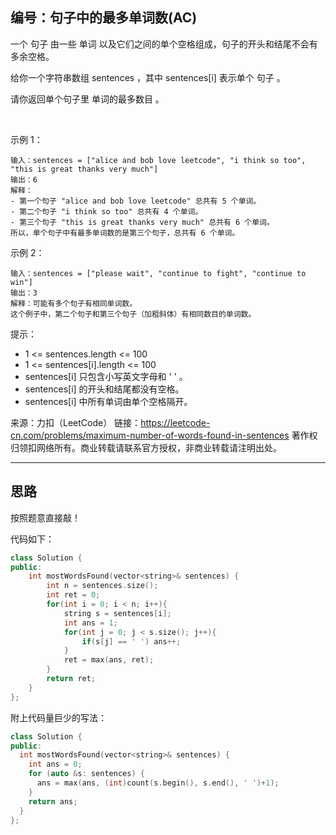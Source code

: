 ## 编号：句子中的最多单词数(AC)

一个 句子 由一些 单词 以及它们之间的单个空格组成，句子的开头和结尾不会有多余空格。

给你一个字符串数组 sentences ，其中 sentences[i] 表示单个 句子 。

请你返回单个句子里 单词的最多数目 。

 

示例 1：
```
输入：sentences = ["alice and bob love leetcode", "i think so too", "this is great thanks very much"]
输出：6
解释：
- 第一个句子 "alice and bob love leetcode" 总共有 5 个单词。
- 第二个句子 "i think so too" 总共有 4 个单词。
- 第三个句子 "this is great thanks very much" 总共有 6 个单词。
所以，单个句子中有最多单词数的是第三个句子，总共有 6 个单词。
```
示例 2：
```
输入：sentences = ["please wait", "continue to fight", "continue to win"]
输出：3
解释：可能有多个句子有相同单词数。
这个例子中，第二个句子和第三个句子（加粗斜体）有相同数目的单词数。 
```
提示：

* 1 <= sentences.length <= 100
* 1 <= sentences[i].length <= 100
* sentences[i] 只包含小写英文字母和 ' ' 。
* sentences[i] 的开头和结尾都没有空格。
* sentences[i] 中所有单词由单个空格隔开。


来源：力扣（LeetCode）
链接：https://leetcode-cn.com/problems/maximum-number-of-words-found-in-sentences
著作权归领扣网络所有。商业转载请联系官方授权，非商业转载请注明出处。

---
## 思路

按照题意直接敲！

代码如下：
```c++
class Solution {
public:
    int mostWordsFound(vector<string>& sentences) {
        int n = sentences.size();
        int ret = 0;
        for(int i = 0; i < n; i++){
            string s = sentences[i];
            int ans = 1;
            for(int j = 0; j < s.size(); j++){
                if(s[j] == ' ') ans++;
            }
            ret = max(ans, ret);
        }
        return ret;
    }
};
```


附上代码量巨少的写法：
```c++
class Solution {
public:
  int mostWordsFound(vector<string>& sentences) {
    int ans = 0;
    for (auto &s: sentences) {
      ans = max(ans, (int)count(s.begin(), s.end(), ' ')+1);
    }
    return ans; 
  }
};
```